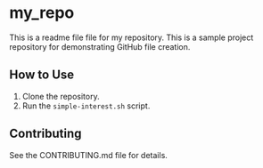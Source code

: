 # my_repo
This is a readme file file for my repository.
This is a sample project repository for demonstrating GitHub file creation.

## How to Use
1. Clone the repository.
2. Run the `simple-interest.sh` script.

## Contributing
See the CONTRIBUTING.md file for details.
